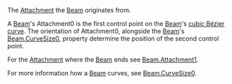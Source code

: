 The [Attachment](https://developer.roblox.com/en-us/api-reference/class/Attachment) the [Beam](https://developer.roblox.com/en-us/api-reference/class/Beam) originates from.

A [Beam](https://developer.roblox.com/en-us/api-reference/class/Beam)'s Attachment0 is the first control point on the [Beam](https://developer.roblox.com/en-us/api-reference/class/Beam)'s [cubic Bézier curve](https://en.wikipedia.org/wiki/B%C3%A9zier_curve). The orientation of Attachment0, alongside the [Beam](https://developer.roblox.com/en-us/api-reference/class/Beam)'s [Beam.CurveSize0](https://developer.roblox.com/en-us/api-reference/property/Beam/CurveSize0), property determine the position of the second control point.

For the [Attachment](https://developer.roblox.com/en-us/api-reference/class/Attachment) where the [Beam](https://developer.roblox.com/en-us/api-reference/class/Beam) ends see [Beam.Attachment1](https://developer.roblox.com/en-us/api-reference/property/Beam/Attachment1).

For more information how a [Beam](https://developer.roblox.com/en-us/api-reference/class/Beam) curves, see [Beam.CurveSize0](https://developer.roblox.com/en-us/api-reference/property/Beam/CurveSize0).